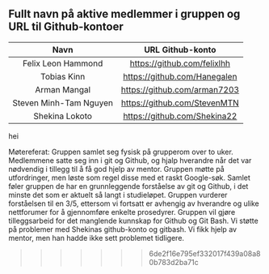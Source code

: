 ## Fullt navn på aktive medlemmer i gruppen og URL til Github-kontoer

| Navn                   | URL Github-konto                |
| :--------------------: | :------------------------------:|
| Felix Leon Hammond     | https://github.com/felixlhh     |
| Tobias Kinn            | https://github.com/Hanegalen    |
| Arman Mangal           | https://github.com/arman7203    |
| Steven Minh-Tam Nguyen | https://github.com/StevenMTN    |
| Shekina Lokoto         | https://github.com/Shekina22    |
hei

Møtereferat:
Gruppen samlet seg fysisk på grupperom over to uker. Medlemmene satte seg inn i git og Github, og hjalp hverandre når det var nødvendig i tillegg til å få god hjelp av mentor. Gruppen møtte på utfordringer, men løste som regel disse med et raskt Google-søk. Samlet føler gruppen de har en grunnleggende forståelse av git og Github, i det minste det som er aktuelt så langt i studieløpet. Gruppen vurderer forståelsen til en 3/5, ettersom vi fortsatt er avhengig av hverandre og ulike nettforumer for å gjennomføre enkelte prosedyrer. Gruppen vil gjøre tilleggsarbeid for det manglende kunnskap for Github og Git Bash.
Vi støtte på problemer med Shekinas github-konto og gitbash. Vi fikk hjelp av mentor, men han hadde ikke sett problemet tidligere.
>>>>>>> 6de2f16e795ef332017f439a08a80b783d2ba71c
